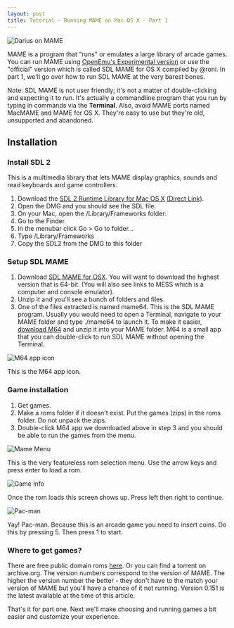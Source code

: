 ```yaml
---
layout: post
title: Tutorial - Running MAME on Mac OS X - Part 1
---
```


![Darius on MAME](http://i.imgur.com/S62kGsp.png)

MAME is a program that "runs" or emulates a large library of arcade games. You can run MAME using [OpenEmu's Experimental version][openemu] or use the "official" version which is called SDL MAME for OS X compiled by @roni. In part 1, we'll go over how to run SDL MAME at the very barest bones.

Note: SDL MAME is not user friendly; it's not a matter of double-clicking and expecting it to run. It's actually a commandline program that you run by typing in commands via the **Terminal**. Also, avoid MAME ports named MacMAME and MAME for OS X. They're easy to use but they're old, unsupported and abandoned.

## Installation

### Install SDL 2

This is a multimedia library that lets MAME display graphics, sounds and read keyboards and game controllers.

1. Download the [SDL 2 Runtime Library for Mac OS X][sdl2] [(Direct Link)][sdl2direct].
2. Open the DMG and you should see the SDL file.
3. On your Mac, open the /Library/Frameworks folder:
  1. Go to the Finder.
  2. In the menubar click Go > Go to folder...
  3. Type /Library/Frameworks
  4. Copy the SDL2 from the DMG to this folder

### Setup SDL MAME

1. Download [SDL MAME for OSX][sdlmame]. You will want to download the highest version that is 64-bit. (You will also see links to MESS which is a computer and console emulator).
2. Unzip it and you'll see a bunch of folders and files.
3. One of the files extracted is named mame64. This is the SDL MAME program. Usually you would need to open a Terminal, navigate to your MAME folder and type ./mame64 to launch it. To make it easier, [download M64][mamedropbox] and unzip it into your MAME folder. M64 is a small app that you can double-click to run SDL MAME without opening the Terminal.

![M64 app icon](http://i.imgur.com/OfbmOew.png)

This is the M64 app icon.

### Game installation

1. Get games.
2. Make a roms folder if it doesn't exist. Put the games (zips) in the roms folder. Do not unpack the zips.
3. Double-click M64 app we downloaded above in step 3 and you should be able to run the games from the menu.

![Mame Menu](http://i.imgur.com/aYGcg5D.png)

This is the very featureless rom selection menu. Use the arrow keys and press enter to load a rom.

![Game Info](http://i.imgur.com/AMEyCLY.png)

Once the rom loads this screen shows up. Press left then right to continue.

![Pac-man](http://i.imgur.com/RBnIMnL.png)

Yay! Pac-man. Because this is an arcade game you need to insert coins. Do this by pressing 5. Then press 1 to start.

### Where to get games?

There are free public domain roms [here][pdroms]. Or you can find a torrent on archive.org. The version numbers correspond to the version of MAME. The higher the version number the better - they don't have to the match your version of MAME but you'll have a chance of it not running. Version 0.151 is the latest available at the time of this article.

That's it for part one. Next we'll make choosing and running games a bit easier and customize your experience.

[sdl2]: http://www.libsdl.org/download-2.0.php
[sdl2direct]: http://www.libsdl.org/release/SDL2-2.0.3.dmg
[sdlmame]: http://sdlmame.lngn.net/
[pdroms]: http://mamedev.org/roms/
[openemu]: http://openemu.org
[mamedropbox]: https://www.dropbox.com/s/mdohw81iuxrj6xi/M64.zip?dl=0
